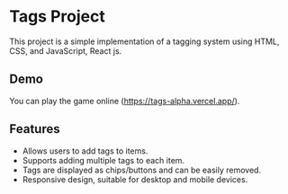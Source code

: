 # Tags Project

This project is a simple implementation of a tagging system using HTML, CSS, and JavaScript, React js.


## Demo

You can play the game online (https://tags-alpha.vercel.app/).

## Features

- Allows users to add tags to items.
- Supports adding multiple tags to each item.
- Tags are displayed as chips/buttons and can be easily removed.
- Responsive design, suitable for desktop and mobile devices.
